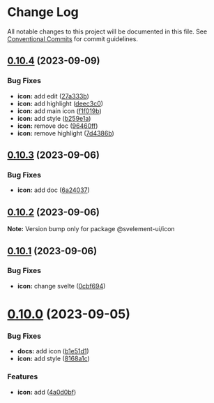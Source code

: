 # Change Log

All notable changes to this project will be documented in this file.
See [Conventional Commits](https://conventionalcommits.org) for commit guidelines.

## [0.10.4](https://github.com/koory1st/svelement-ui/compare/v0.10.3...v0.10.4) (2023-09-09)

### Bug Fixes

* **icon:** add edit ([27a333b](https://github.com/koory1st/svelement-ui/commit/27a333b517586b838bde8fd1cc34b9a763f7f21c))
* **icon:** add highlight ([deec3c0](https://github.com/koory1st/svelement-ui/commit/deec3c01a762216b12f0a67cb334d198fb670124))
* **icon:** add main icon ([f1f019b](https://github.com/koory1st/svelement-ui/commit/f1f019b0e6f61ee6eb0d76e2e1ca8604492a0952))
* **icon:** add style ([b259e1a](https://github.com/koory1st/svelement-ui/commit/b259e1a01e9a7d091022cf751bd1879406b77b95))
* **icon:** remove doc ([96460ff](https://github.com/koory1st/svelement-ui/commit/96460ff2988e360a93ff1b3197477c7ab8039832))
* **icon:** remove highlight ([7d4386b](https://github.com/koory1st/svelement-ui/commit/7d4386b234c927425e1c637b116a1e7655cdfaea))

## [0.10.3](https://github.com/koory1st/svelement-ui/compare/v0.10.2...v0.10.3) (2023-09-06)

### Bug Fixes

* **icon:** add doc ([6a24037](https://github.com/koory1st/svelement-ui/commit/6a24037b258917266e0b98ef97925f9889d9d2f4))

## [0.10.2](https://github.com/koory1st/svelement-ui/compare/v0.10.1...v0.10.2) (2023-09-06)

**Note:** Version bump only for package @svelement-ui/icon

## [0.10.1](https://github.com/koory1st/svelement-ui/compare/v0.10.0...v0.10.1) (2023-09-06)

### Bug Fixes

* **icon:** change svelte ([0cbf694](https://github.com/koory1st/svelement-ui/commit/0cbf694b7f10b2f1a78674de087933c09ff7012b))

# [0.10.0](https://github.com/koory1st/svelement-ui/compare/v0.9.15...v0.10.0) (2023-09-05)

### Bug Fixes

* **docs:** add icon ([b1e51d1](https://github.com/koory1st/svelement-ui/commit/b1e51d1ebafb745ddfc77fb82466213138250455))
* **icon:** add style ([8168a1c](https://github.com/koory1st/svelement-ui/commit/8168a1c44531a818077b9372a9b382dd132b6c0b))

### Features

* **icon:** add ([4a0d0bf](https://github.com/koory1st/svelement-ui/commit/4a0d0bf27d245a9ab7835f8899d3e37c3bb61d3a))
